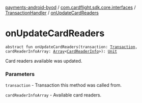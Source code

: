 [payments-android-byod](../../index.md) / [com.cardflight.sdk.core.interfaces](../index.md) / [TransactionHandler](index.md) / [onUpdateCardReaders](./on-update-card-readers.md)

# onUpdateCardReaders

`abstract fun onUpdateCardReaders(transaction: `[`Transaction`](../../com.cardflight.sdk.core/-transaction/index.md)`, cardReaderInfoArray: `[`Array`](https://kotlinlang.org/api/latest/jvm/stdlib/kotlin/-array/index.html)`<`[`CardReaderInfo`](../../com.cardflight.sdk.core/-card-reader-info/index.md)`>): `[`Unit`](https://kotlinlang.org/api/latest/jvm/stdlib/kotlin/-unit/index.html)

Card readers available was updated.

### Parameters

`transaction` - Transaction this method was called from.

`cardReaderInfoArray` - Available card readers.